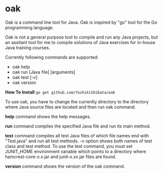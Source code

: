 # oak
Oak is a command line tool for Java. Oak is inspired by "go" tool for the Go programming language.

Oak is not a general purpose tool to compile and run any Java projects, but an assitant tool for me to compile solutions of Java exercises for in-house Java training courses.

Currently following commands are supported:

* oak help 
* oak run [Java file] [arguments]
* oak test [-v]
* oak version

**How To Install**
`
go get github.com/YoshikiShibata/oak
`

To use oak, you have to change the currently directory to the directory where Java source files are located and then run oak command.

**help** command shows the help messages.

**run** command compiles the specified Java file and run its main method. 

**test** command compiles all test Java files of which file names end with "Test.java" and run all test methods.
-v option shows both names of test class and test method. To use the test command, you must set JUNIT_HOME environment variable which points to a directory where hamcrest-core-*x.x*.jar and junit-*x.xx*.jar files are found.

**version** command shows the version of the oak command.
